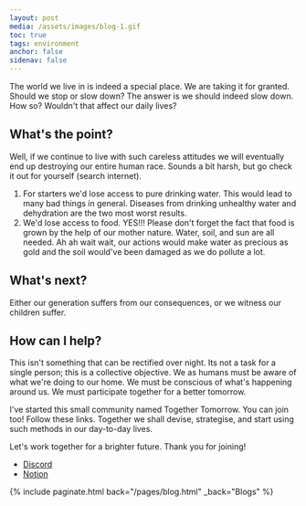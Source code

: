 ```yaml
---
layout: post
media: /assets/images/blog-1.gif
toc: true
tags: environment
anchor: false
sidenav: false
---
```


The world we live in is indeed a special place. We are taking it for granted. Should we stop or slow down? The answer is we should indeed slow down. How so? Wouldn't that affect
our daily lives?

## What's the point?
Well, if we continue to live with such careless attitudes we will eventually end up destroying our entire human race. Sounds a bit harsh, but go check it out for yourself (search internet).

1. For starters we'd lose access to pure drinking water. This would lead to many bad things in general. Diseases from drinking unhealthy water and dehydration are the two most
worst results.
2. We'd lose access to food. YES!!! Please don't forget the fact that food is grown by the help of our mother nature. Water, soil, and sun are all needed. Ah ah wait wait, our
actions would make water as precious as gold and the soil would've been damaged as we do pollute a lot.

## What's next?
Either our generation suffers from our consequences, or we witness our children suffer.

## How can I help?
This isn't something that can be rectified over night. Its not a task for a single person; this is a collective objective. We as humans must be aware of what we're doing to our home.
We must be conscious of what's happening around us. We must participate together for a better tomorrow.

I've started this small community named <span class="cb">Together Tomorrow</span>. You can join too! Follow these links. Together we shall devise, strategise, and start using such 
methods in our day-to-day lives. 

Let's work together for a brighter future. Thank you for joining!

- [Discord](https://discord.gg/9M9mwWkKAX)
- [Notion](https://togethertomorrow.notion.site/Environment-Dashboard-13e77f7fde5845dfa765da98069efadd)

{%
    include paginate.html
    back="/pages/blog.html"
    _back="Blogs"
%}